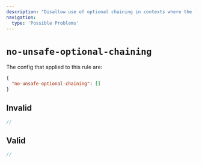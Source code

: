 ```yaml
---
description: "Disallow use of optional chaining in contexts where the `undefined` value is not allowed"
navigation:
  type: 'Possible Problems'
---
```


# `no-unsafe-optional-chaining`

The config that applied to this rule are:

```json
{
  "no-unsafe-optional-chaining": []
}
```

## Invalid

```js invalid
//
```

## Valid

```js valid
//
```
  